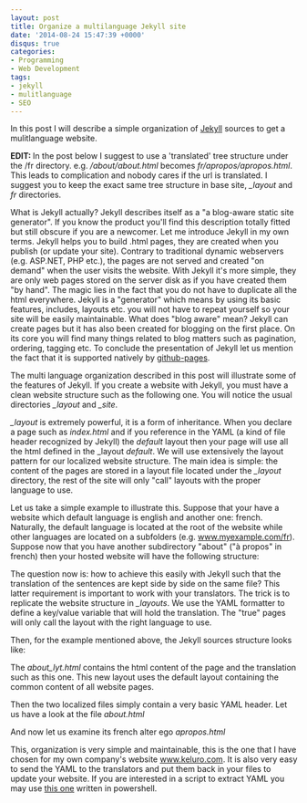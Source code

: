 ```yaml
---
layout: post
title: Organize a multilanguage Jekyll site
date: '2014-08-24 15:47:39 +0000'
disqus: true
categories:
- Programming
- Web Development
tags:
- jekyll
- mulitlanguage
- SEO
---
```

In this post I will describe a simple organization of <a href="http://jekyllrb.com/">Jekyll</a> sources to get a mulitlanguage website.

<strong>EDIT:&nbsp;</strong>In the post below I suggest to use a 'translated' tree structure under the /fr directory. e.g. _/about/about.html_ becomes _fr/apropos/apropos.html_. This leads to complication and nobody cares if the url is translated. I suggest you to keep the exact same tree structure&nbsp;in base site, <em>_layout</em> and _fr_ directories.

What is Jekyll actually? Jekyll describes itself as a "a blog-aware static site generator". If you know the product you'll find this description totally fitted but still obscure if you are a newcomer. Let me introduce Jekyll in my own terms. Jekyll helps you to build .html pages, they are created when you publish (or update your site). Contrary to traditional dynamic webservers (e.g. ASP.NET, PHP etc.), the pages are not served and created "on demand" when the user visits the website. With Jekyll it's more simple, they are only web pages stored on the server disk as if you have created them "by hand". The magic lies in the fact that you do not have to duplicate all the html everywhere. Jekyll is a "generator" which means by using its basic features, includes, layouts etc. you will not have to repeat yourself so your site will be easily maintainable. What does "blog aware" mean? Jekyll can create pages but it has also been created for blogging on the first place. On its core you will find many things related to blog matters such as pagination, ordering, tagging etc. To conclude the presentation of Jekyll let us mention the fact that it is supported natively by <a href="https://pages.github.com/">github-pages</a>.

The multi language organization described in this post will illustrate some of the features of Jekyll. If you create a website with Jekyll, you must have a clean website structure such as the following one. You will notice the usual directories <em>_layout</em> and <em>_site</em>.

<script src="https://gist.github.com/bpatra/05e8ae432ea98b1321f05ae9d9c48ba1.js"></script>

<em>_layout</em> is extremely powerful, it is a form of inheritance. When you declare a page such as <em>index.html</em> and if you reference in the YAML (a kind of file header recognized by Jekyll) the <em>default</em> layout then your page will use all the html defined in the _layout <em>default</em>. We will use extensively the layout pattern for our localized website structure. The main idea is simple: the content of the pages are stored in a layout file located under the <em>_layout</em> directory, the rest of the site will only "call" layouts with the proper language to use.

Let us take a simple example to illustrate this. Suppose that your have a website which default language is english and another one: french. Naturally, the default language is located at the root of the website while other languages are located on a subfolders (e.g. www.myexample.com/fr). Suppose now that you have another subdirectory "about" ("&agrave; propos" in french) then your hosted website will have the following structure:

<script src="https://gist.github.com/bpatra/2918b37b10632785c89f142875f52688.js"></script>

The question now is: how to achieve this easily with Jekyll such that the translation of the sentences are kept side by side on the same file? This latter requirement is important to work with your translators. The trick is to replicate the website structure in <em>_layouts</em>. We use the YAML formatter to define a key/value variable that will hold the translation. The "true" pages will only call the layout with the right language to use.

Then, for the example mentioned above, the Jekyll sources structure looks like:

<script src="https://gist.github.com/bpatra/dc3f01114a9a0ecd2600d00936118b7b.js"></script>

The <em>about_lyt.html</em> contains the html content of the page and the translation such as this one. This new layout uses the default layout containing the common content of all website pages.

<script src="https://gist.github.com/bpatra/209b250af53241ab5d1f74ea9b4e852d.js"></script>

Then the two localized files simply contain a very basic YAML header.
Let us have a look at the file <em>about.html</em>

<script src="https://gist.github.com/bpatra/f5e98015d60f71dc0090e5466ca48687.js"></script>

And now let us examine its french alter ego <em>apropos.html</em>

<script src="https://gist.github.com/bpatra/ca0904ecade4b4c287506d15b1096eb4.js"></script>

This, organization is very simple and maintainable, this is the one that I have chosen for my own company's website <a href="http://www.keluro.com">www.keluro.com</a>. It is also very easy to send the YAML to the translators and put them back in your files to update your website. If you are interested in a script to extract YAML you may use <a href="https://gist.github.com/79d8f54b50ea6a2c484c">this one</a> written in powershell.


